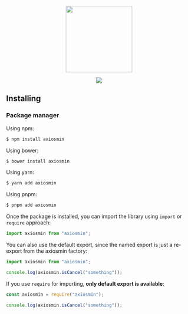 <p align="center"><img height="180" src="https://github.com/ligdy7/axios-min/assets/26371465/a438f5f4-283a-4343-b782-53ce37d3dc12"></p>

<p align="center">
  <a href="https://www.npmjs.com/package/swr-min"><img src="https://img.shields.io/badge/LICENSE-MIT-blue"></a>
</p>

## Installing

### Package manager

Using npm:

```bash
$ npm install axiosmin
```

Using bower:

```bash
$ bower install axiosmin
```

Using yarn:

```bash
$ yarn add axiosmin
```

Using pnpm:

```bash
$ pnpm add axiosmin
```

Once the package is installed, you can import the library using `import` or `require` approach:

```js
import axiosmin from "axiosmin";
```

You can also use the default export, since the named export is just a re-export from the axiosmin factory:

```js
import axiosmin from "axiosmin";

console.log(axiosmin.isCancel("something"));
```

If you use `require` for importing, **only default export is available**:

```js
const axiosmin = require("axiosmin");

console.log(axiosmin.isCancel("something"));
```
